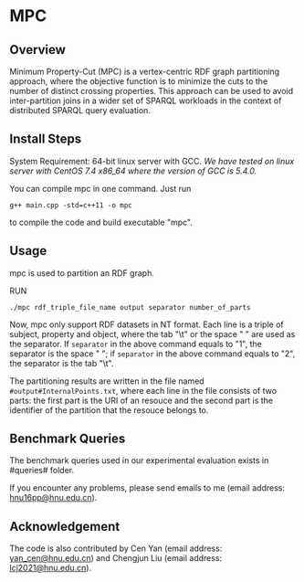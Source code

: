 # MPC

## Overview
Minimum Property-Cut (MPC) is a vertex-centric RDF graph partitioning approach, where the objective function is to minimize the cuts to the number of distinct crossing properties. This approach can be used to avoid inter-partition joins in a wider set of SPARQL workloads in the context of distributed SPARQL query evaluation.

## Install Steps

System Requirement: 64-bit linux server with GCC.
*We have tested on linux server with CentOS 7.4 x86_64 where the version of GCC is 5.4.0.*

You can compile mpc in one command. Just run
	
	g++ main.cpp -std=c++11 -o mpc

to compile the code and build executable "mpc".

## Usage
mpc is used to partition an RDF graph.

RUN
	
	./mpc rdf_triple_file_name output separator number_of_parts
	

Now, mpc only support RDF datasets in NT format. Each line is a triple of subject, property and object, where the tab "\t" or the space " " are used as the separator. If `separator` in the above command equals to "1", the separator is the space " "; if `separator` in the above command equals to "2", the separator is the tab "\t".

The partitioning results are written in the file named `#output#InternalPoints.txt`, where each line in the file consists of two parts: the first part is the URI of an resouce and the second part is the identifier of the partition that the resouce belongs to.

## Benchmark Queries

The benchmark queries used in our experimental evaluation exists in #queries# folder.

If you encounter any problems, please send emails to me (email address: hnu16pp@hnu.edu.cn).

## Acknowledgement

The code is also contributed by Cen Yan (email address: yan_cen@hnu.edu.cn) and Chengjun Liu (email address: lcj2021@hnu.edu.cn).
